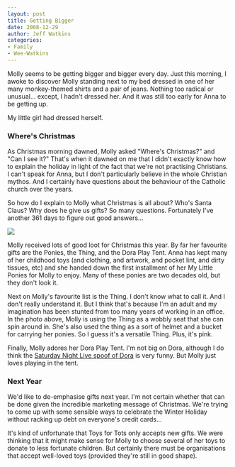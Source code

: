 ```yaml
---
layout: post
title: Getting Bigger
date: 2008-12-29
author: Jeff Watkins
categories:
- Family
- Wee-Watkins
---
```


Molly seems to be getting bigger and bigger every day. Just this morning, I awoke to discover Molly standing next to my bed dressed in one of her many monkey-themed shirts and a pair of jeans. Nothing too radical or unusual... except, I hadn't dressed her. And it was still too early for Anna to be getting up.

My little girl had dressed herself.

### Where's Christmas ###

As Christmas morning dawned, Molly asked "Where's Christmas?" and "Can I see it?" That's when it dawned on me that I didn't exactly know how to explain the holiday in light of the fact that we're not practising Christians. I can't speak for Anna, but I don't particularly believe in the whole Christian mythos. And I certainly have questions about the behaviour of the Catholic church over the years.

So how do I explain to Molly what Christmas is all about? Who's Santa Claus? Why does he give us gifts? So many questions. Fortunately I've another 361 days to figure out good answers...

<div class="figure"><a href="http://www.flickr.com/photos/51164044@N00/3147519911" title="View 'Molly on XMas Morning' on Flickr.com"><img class="photo" src="http://farm4.static.flickr.com/3203/3147519911_05dfeac9e5.jpg" ></a></div>

Molly received lots of good loot for Christmas this year. By far her favourite gifts are the Ponies, the Thing, and the Dora Play Tent. Anna has kept many of her childhood toys (and clothing, and artwork, and pocket lint, and dirty tissues, etc) and she handed down the first installment of her My Little Ponies for Molly to enjoy. Many of these ponies are two decades old, but they don't look it.

Next on Molly's favourite list is the Thing. I don't know what to call it. And I don't really understand it. But I think that's because I'm an adult and my imagination has been stunted from too many years of working in an office. In the photo above, Molly is using the Thing as a wobbly seat that she can spin around in. She's also used the thing as a sort of helmet and a bucket for carrying her ponies. So I guess it's a versatile Thing. Plus, it's pink.

Finally, Molly adores her Dora Play Tent. I'm not big on Dora, although I do think the [Saturday Night Live spoof of Dora](http://www.nbc.com/Saturday_Night_Live/video/clips/tv-funhouse-maraka/84996/) is very funny. But Molly just loves playing in the tent.

### Next Year ###

We'd like to de-emphasise gifts next year. I'm not certain whether that can be done given the incredible marketing message of Christmas. We're trying to come up with some sensible ways to celebrate the Winter Holiday without racking up debt on everyone's credit cards...

It's kind of unfortunate that Toys for Tots only accepts new gifts. We were thinking that it might make sense for Molly to choose several of her toys to donate to less fortunate children. But certainly there must be organisations that accept well-loved toys (provided they're still in good shape).